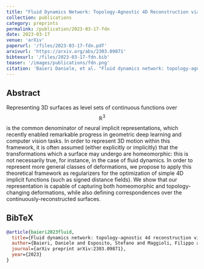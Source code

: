 ```yaml
---
title: "Fluid Dynamics Network: Topology-Agnostic 4D Reconstruction via Fluid Dynamics Priors"
collection: publications
category: preprints
permalink: /publication/2023-03-17-fdn
date: 2023-03-17
venue: 'arXiv'
paperurl: '/files/2023-03-17-fdn.pdf'
arxivurl: 'https://arxiv.org/abs/2303.09871'
bibtexurl: '/files/2023-03-17-fdn.bib'
teaser: '/images/publications/fdn.png'
citation: 'Baieri Daniele, et al. "Fluid dynamics network: topology-agnostic 4d reconstruction via fluid dynamics priors." <i>arXiv preprint arXiv:2303.09871</i>. 2023.'
---
```


## Abstract
Representing 3D surfaces as level sets of continuous functions over $$\mathbb{R}^3$$ is the common denominator of neural implicit representations, which recently enabled remarkable progress in geometric deep learning and computer vision tasks. In order to represent 3D motion within this framework, it is often assumed (either explicitly or implicitly) that the transformations which a surface may undergo are homeomorphic: this is not necessarily true, for instance, in the case of fluid dynamics. In order to represent more general classes of deformations, we propose to apply this theoretical framework as regularizers for the optimization of simple 4D implicit functions (such as signed distance fields). We show that our representation is capable of capturing both homeomorphic and topology-changing deformations, while also defining correspondences over the continuously-reconstructed surfaces.


## BibTeX
```bibtex
@article{baieri2023fluid,
  title={Fluid dynamics network: topology-agnostic 4d reconstruction via fluid dynamics priors},
  author={Baieri, Daniele and Esposito, Stefano and Maggioli, Filippo and Rodol{\`a}, Emanuele},
  journal={arXiv preprint arXiv:2303.09871},
  year={2023}
}
```